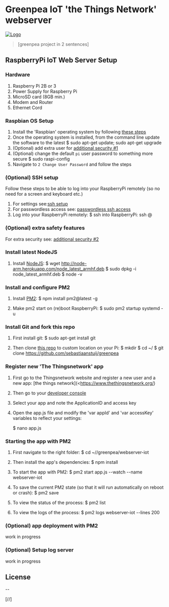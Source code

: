 # Greenpea IoT 'the Things Network' webserver
[![Logo](img-url)](ref-url)
> [greenpea project in 2 sentences]

## RaspberryPi IoT Web Server Setup
### Hardware
1. Raspberry Pi 2B or 3
2. Power Supply for Raspberry Pi
3. MicroSD card (8GB min.)
4. Modem and Router
5. Ethernet Cord

### Raspbian OS Setup
1. Install the 'Raspbian' operating system by following [these steps](https://www.raspberrypi.org/help/noobs-setup/)
2. Once the operating system is installed, from the command line update the software to the latest
		$ sudo apt-get update; sudo apt-get upgrade
3. (Optional) add extra user for [additional security #1](http://arroyocode.com/raspberry-pi-nodejs-web-server-with-pm2/)
4. (Optional) change the default `pi` user password to something more secure
		$ sudo raspi-config
5. Navigate to `2 Change User Password` and follow the steps

### (Optional) SSH setup
Follow these steps to be able to log into your RaspberryPi remotely (so no need for a screen and keyboard etc.)
1. For settings see:[ssh setup](https://www.raspberrypi.org/documentation/remote-access/ssh/)
2. For passwordless access see:  [passwordless ssh access](https://www.raspberrypi.org/documentation/remote-access/ssh/passwordless.md/)
3. Log into your RaspberryPi remotely:
    $ ssh into RaspberryPi: ssh <USER>@<IP-ADDRESS>

### (Optional) extra safety features
For extra security see: [additional security #2](https://superuser.com/questions/1065898/open-ssh-port-a-bad-idea-on-a-raspberry-pi/)


### Install latest NodeJS
1. Install [NodeJS](http://nodejs.org/):
	$ wget http://node-arm.herokuapp.com/node_latest_armhf.deb
	$ sudo dpkg -i node_latest_armhf.deb
	$ node -v

### Install and configure PM2
1. Install [PM2](http://pm2.keymetrics.io/): 
    $ npm install pm2@latest -g

2. Make pm2 start on (re)boot RaspberryPi:
    $ sudo pm2 startup systemd -u <username>

### Install Git and fork this repo
1. First install git:
	$ sudo apt-get install git

2. Then clone [this repo](https://github.com/sebastiaanstuij/greenpea) to custom location on your Pi:
	$ mkdir <name custom directory>
    $ cd ~/<name custom directory>
	$ git clone <https://github.com/sebastiaanstuij/greenpea>

### Register new 'The Thingsnetwork' app 
1. First go to the Thingsnetwork website and register a new user and a new app: [the things network](<https://www.thethingsnetwork.org/)
2. Then go to your [developer console](https://console.thethingsnetwork.org/applications/)
3. Select your app and note the ApplicationID and access key
4. Open the app.js file and modify the 'var appId' and 'var accessKey' variables to reflect your settings:

    $ nano app.js

### Starting the app with PM2
1. First navigate to the right folder:
    $ cd ~/<name custom directory>/greenpea/webserver-iot

2. Then install the app's dependencies:
    $ npm install 

3. To start the app with PM2:
    $ pm2 start app.js --watch --name webserver-iot

4. To save the current PM2 state (so that it will run automatically on reboot or crash):
    $ pm2 save

5. To view the status of the process:
    $ pm2 list

6. To view the logs of the process:
    $ pm2 logs webserver-iot --lines 200


### (Optional) app deployment with PM2
work in progress

### (Optional) Setup log server
work in progress


License
----

--


[//]